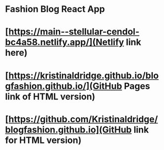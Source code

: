 # Fashion Blog React App

# [https://main--stellular-cendol-bc4a58.netlify.app/](Netlify link here)
# [https://kristinaldridge.github.io/blogfashion.github.io/](GitHub Pages link of HTML version)
# [https://github.com/Kristinaldridge/blogfashion.github.io](GitHub link for HTML version)

